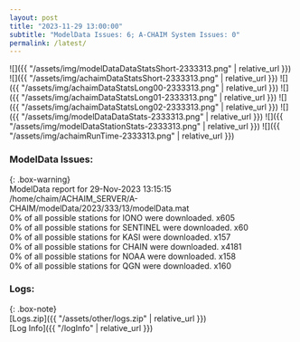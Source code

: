```yaml
---
layout: post
title: "2023-11-29 13:00:00"
subtitle: "ModelData Issues: 6; A-CHAIM System Issues: 0"
permalink: /latest/
---
```


![]({{ "/assets/img/modelDataDataStatsShort-2333313.png" | relative_url }})
![]({{ "/assets/img/achaimDataStatsShort-2333313.png" | relative_url }})
![]({{ "/assets/img/achaimDataStatsLong00-2333313.png" | relative_url }})
![]({{ "/assets/img/achaimDataStatsLong01-2333313.png" | relative_url }})
![]({{ "/assets/img/achaimDataStatsLong02-2333313.png" | relative_url }})
![]({{ "/assets/img/modelDataDataStats-2333313.png" | relative_url }})
![]({{ "/assets/img/modelDataStationStats-2333313.png" | relative_url }})
![]({{ "/assets/img/achaimRunTime-2333313.png" | relative_url }})


### ModelData Issues:  
  
{: .box-warning}  
 ModelData report for 29-Nov-2023 13:15:15   
 /home/chaim/ACHAIM_SERVER/A-CHAIM/modelData/2023/333/13/modelData.mat   
 0% of all possible stations for IONO were downloaded. x605   
 0% of all possible stations for SENTINEL were downloaded. x60   
 0% of all possible stations for KASI were downloaded. x157   
 0% of all possible stations for CHAIN were downloaded. x4181   
 0% of all possible stations for NOAA were downloaded. x158   
 0% of all possible stations for QGN were downloaded. x160   
  


### Logs:  
  
{: .box-note}  
[Logs.zip]({{ "/assets/other/logs.zip" | relative_url }})  
[Log Info]({{ "/logInfo" | relative_url }})  
